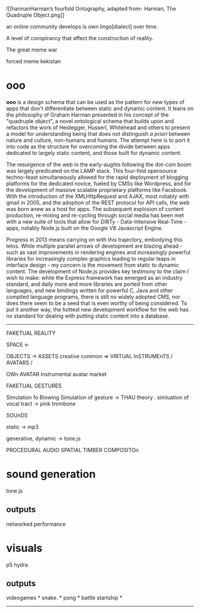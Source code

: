 
![[harmanHarman’s fourfold Ontography, adapted from- Harman, The Quadruple Object.png]]

an online community develops is own lingo[dialect] over time. 

A level of conspirancy that affect the construction of reality.

The great meme war

forced meme kekistan 


# ooo

**ooo** is a design schema that can be used as the pattern for new types of apps that don't differentiate between static and dynamic content. It leans on the philosophy of Graham Harman presented in his concept of the "quadruple object", a novel ontological schema that builds upon and refactors the work of Heidegger, Husserl, Whitehead and others to present a model for understanding being that does not distinguish _a priori_ between nature and culture, non-humans and humans. The attempt here is to port it into code as the structure for overcoming the divide between apps dedicated to largely static content, and those built for dynamic content.

The resurgence of the web in the early-aughts following the dot-com boom was largely predicated on the LAMP stack. This four-fold opensource techno-feast simultaneously allowed for the rapid deployment of blogging platforms for the dedicated novice, fueled by CMSs like Wordpress, and for the development of massive scalable proprietary platforms like Facebook. With the introduction of the XMLHttpRequest and AJAX, most notably with gmail in 2005, and the adoption of the REST protocol for API calls, the web was born anew as a host for apps. The subsequent explosion of content production, re-mixing and re-cycling through social media has been met with a new suite of tools that allow for DIRTy - Data-Intensive Real-Time - apps, notably Node.js built on the Google V8 Javascript Engine.

Progress in 2013 means carrying on with this trajectory, embodying this telos. While multiple parallel arrows of development are blazing ahead - such as vast improvements in rendering engines and increasingly powerful libraries for increasingly complex graphics leading to regular leaps in interface design - my concern is the movement from static to dynamic content. The development of Node.js provides key testimony to the claim I wish to make: while the Express framework has emerged as an industry standard, and daily more and more libraries are ported from other languages, and new bindings written for powerful C, Java and other compiled language programs, there is still no widely adopted CMS, nor does there seem to be a seed that is even worthy of being considered. To put it another way, the hottest new development workflow for the web has no standard for dealing with putting static content into a database.

---

FAKETUAL REALITY


SPACE <-

OBJECTS -> ASSETS
   creative common  =>  VIRTUAL InSTRUMEnTS / AVATARS /

OWn AVATAR
Instrumental avatar
   market 


FAKETUAL GESTURES

Simulation fo Blowing 
Simulation of gesture -> THAU theory .
simluation of vocal tract -> pink trombone 



SOUnDS

static ->  mp3 

generative, dynamic -> tone.js 



PROCEDURAL AUDIO 
SPATIAL TIMBER COMPOSITOn  



# sound generation

tone.js

## outputs
networked performance


# visuals 

p5
hydra


## outputs

videogames
    * snake.
    *  pong 
    *  battle startship 
* 


---


